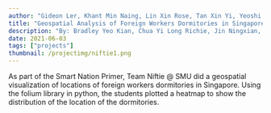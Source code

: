 ```yaml
---
author: "Gideon Ler, Khant Min Naing, Lin Xin Rose, Tan Xin Yi, Yeoshi Tan"
title: "Geospatial Analysis of Foreign Workers Dormitories in Singapore"
description: "By: Bradley Yeo Kian, Chua Yi Long Richie, Jin Ningxian, Khoo Chloe, Yeo Wei Ni"
date: 2021-06-03
tags: ["projects"]
thumbnail: /projectimg/niftie1.png
---
```


As part of the Smart Nation Primer, Team Niftie @ SMU did a geospatial visualization of locations of foreign workers dormitories in Singapore. Using the folium library in python, the students plotted a heatmap to show the distribution of the location of the dormitories.



